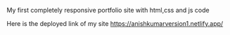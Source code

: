 My first completely responsive portfolio site with html,css and js code 

Here is the deployed link of my site
https://anishkumarversion1.netlify.app/
